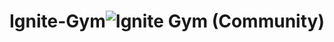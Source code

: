 # Ignite-Gym![Ignite Gym (Community)](https://user-images.githubusercontent.com/93829757/234258348-4d835366-473e-47cd-8592-33d05df28585.png)
